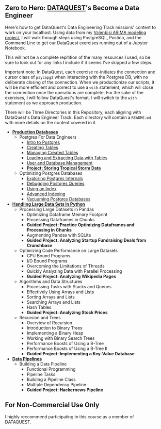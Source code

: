 Zero to Hero: <a href = "https://www.dataquest.io/home">DATAQUEST</a>'s Become a Data Engineer
------
Here's how to get DataQuest's Data Engineering Track missions' content to work on your localhost.
Using data from my <a href = "https://github.com/nmolivo/valencia-data-projects/tree/master/valenbisi">Valenbisi ARIMA modeling project</a>, I will walk through steps using PostgreSQL, Postico, and the Command Line to get our DataQuest exercises running out of a Jupyter Notebook. 

This will not be a complete repitition of the many resources I used, so be sure to look out for any links I include if it seems I've skipped a few steps.

Important note: In DataQuest, each exercise re-initiates the connection and cursor class of `psycopg2` when interacting with the Postgres DB, with no deliberate closing of the connection. When we productionize our scripts, it will be more efficient and correct to use a `with` statement, which will close the connection once the operations are complete. For the sake of the exercises, I will follow DataQuest's format. I will switch to the `with` statement as we approach production.

There will be Three Directories in this Repository, each aligning with DataQuest's Data Engineer Track. Each directory will contain a `README.md` with more details on the content covered in it.
* <a href = "https://github.com/nmolivo/dataquest_eng/tree/master/1_production_databases"><b>Production Databases</b></a>
  * Postgres For Data Engineers
    * <a href = "https://github.com/nmolivo/dataquest_eng/blob/master/1_production_databases/01_intro_postgres.ipynb">Intro to Postgres</a>
    * <a href = "https://github.com/nmolivo/dataquest_eng/blob/master/1_production_databases/02_opt_tables.ipynb">Creating Tables</a>
    * <a href = "https://github.com/nmolivo/dataquest_eng/blob/master/1_production_databases/03_manage_tables.ipynb">Managing Created Tables</a>
    * <a href="https://github.com/nmolivo/dataquest_eng/blob/master/1_production_databases/04_extract_data.ipynb">Loading and Extracting Data with Tables</a>
    * <a href="https://github.com/nmolivo/dataquest_eng/blob/master/1_production_databases/05_db_mgmt.ipynb">User and Database Management</a>
    * <a href="https://github.com/nmolivo/dataquest_eng/blob/master/1_production_databases/06_proj_storm.ipynb"><b>Project: Storing Tropical Storm Data</b></a>
  * Optimizing Postgres Databases
    * <a href = "https://github.com/nmolivo/dataquest_eng/blob/master/1_production_databases/07_postgres_internals.ipynb">Exploring Postgres Internals</a>
    * <a href = "https://github.com/nmolivo/dataquest_eng/blob/master/1_production_databases/08_debugging_queries.ipynb">Debugging Postgres Queries</a>
    * <a href = "https://github.com/nmolivo/dataquest_eng/blob/master/1_production_databases/09_index_intro.ipynb">Using an Index</a>
    * <a href = "https://github.com/nmolivo/dataquest_eng/blob/master/1_production_databases/10_advanced_indexing.ipynb">Advanced Indexing</a>
    * <a href = "https://github.com/nmolivo/dataquest_eng/blob/master/1_production_databases/11_db_vacuuming.ipynb">Vacuuming Postgres Databases</a>
* <a href = "https://github.com/nmolivo/dataquest_eng/tree/master/2_handling_big_data_in_python"><b>Handling Large Data Sets In Python</b></a>
  * Processing Large Datasets in Pandas
    * Optimizing Dataframe Memory Footprint
    * Processing Dataframes in Chunks
    * <b>Guided Project: Practice Optimizing Dataframes and Processing in Chunks</b>
    * Augmenting Pandas with SQLite
    * <b>Guided Project: Analyzing Startup Fundraising Deals from Crunchbase</b>
  * Optimizing Code Performance on Large Datasets
    * CPU Bound Programs
    * I/O Bound Programs
    * Overcoming the Limitations of Threads
    * Quickly Analyzing Data with Parallel Processing
    * <b>Guided Project: Analyzing Wikipedia Pages</b>
  * Algorithms and Data Structures
    * Processing Tasks with Stacks and Queues
    * Effectively Using Arrays and Lists
    * Sorting Arrays and Lists
    * Searching Arrays and Lists
    * Hash Tables
    * <b>Guided Project: Analyzing Stock Prices</b>
  * Recursion and Trees
    * Overview of Recursion
    * Introduction to Binary Trees
    * Implementing a Binary Heap
    * Working with Binary Search Trees
    * Performance Boosts of Using a B-Tree
    * Performance Boosts of Using a B-Tree II
    * <b>Guided Project: Implementing a Key-Value Database</b>
* <a href = "https://github.com/nmolivo/dataquest_eng/tree/master/3_data_pipelines"><b>Data Pipelines</b></a>
  * Building a Data Pipeline
    * Functional Programming
    * Pipeline Tasks
    * Building a Pipeline Class
    * Multiple Dependency Pipeline
    * <b>Guided Project: Hackernews Pipeline</b>

For Non-Commercial Use Only
------
I highly reccommend participating in this course as a member of DATAQUEST.
